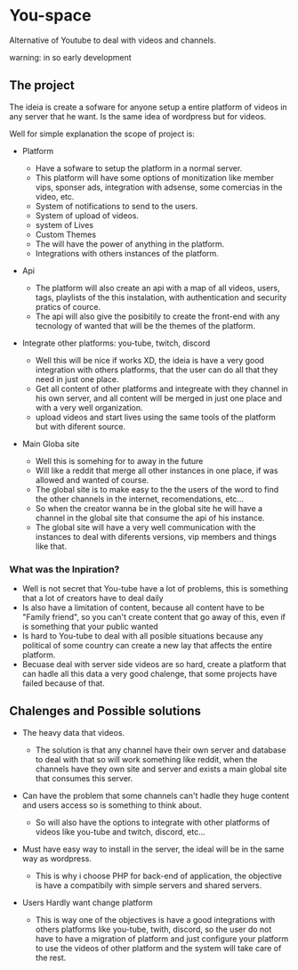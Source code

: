 # You-space
Alternative of Youtube to deal with videos and channels.

warning: in so early development

## The project

The ideia is create a sofware for anyone setup a entire platform  of videos in any server that he want. Is the same idea of wordpress but for videos.

Well for simple explanation the scope of project is:

* Platform
    * Have  a sofware to setup the platform in a normal server.
    * This platform will have some options of monitization like member vips, sponser ads, integration with adsense, some comercias in the video, etc.
    * System of notifications to send to the users.
    * System of upload of videos.
    * system of Lives
    * Custom Themes
    * The will have the power of anything in the platform.
    * Integrations with others instances of the platform.

* Api
    * The platform will also create an api with a map of all videos, users, tags, playlists of the this instalation, with authentication and security pratics of cource.
    * The api will also give the posibitily to create the front-end with any tecnology of wanted that will be the themes of the platform.

* Integrate other platforms: you-tube, twitch, discord
    
    * Well this will be nice if works XD, the ideia is have a very good integration with others platforms, that the user can do all that they need in just one place.
    * Get all content of other platforms and integreate with they channel in his own server, and all content will be merged in just one place and with a very well organization.
    * upload videos and start lives using the same tools of the platform but with diferent source.

* Main Globa site
    * Well this is somehing for to away in the future
    * Will like a reddit that merge all other instances in one place, if was allowed and wanted of course.
    * The global site is to make easy to the the users of the word to find the other channels in the internet, recomendations, etc...
    * So when the creator wanna be in the global site he will have a channel in the global site that consume the api of his instance.
    * The global site will have a very well communication with the instances to deal with diferents versions, vip members and things like that.

### What was the Inpiration?

* Well is not secret that You-tube have a lot of problems, this is something that a lot of creators have to deal daily
* Is also have a limitation of content, because all content have to be "Family friend", so you can't create content that go away of this, even if is something that your public wanted
* Is hard to You-tube to deal with all posible situations because any political of some country can create a new lay that affects the entire platform.
* Becuase deal with server side videos are so hard, create a platform that can hadle all this data a very good chalenge, that some projects have failed because of that.

## Chalenges and Possible solutions

* The heavy data that videos.

    * The solution is that any channel have their own server and database to deal with that so will work something like reddit, when the channels have they own site and server and exists a main global site that consumes this server.

* Can have the problem that some channels can't hadle they huge content and users access so is something to think about.

    * So will also have the options to integrate with other platforms of videos like you-tube and twitch, discord, etc...

* Must have easy way to install in the server, the ideal will be in the same way as wordpress.
    
    * This is why i choose PHP for back-end of application, the objective is have a compatibily with simple servers and shared servers.

* Users Hardly want change platform
    
    * This is way one of the objectives is have a good integrations with others platforms like you-tube, twith, discord, so the user do not have to have a migration of platform and just configure your platform to use the videos of other platform and the system will take care of the rest.